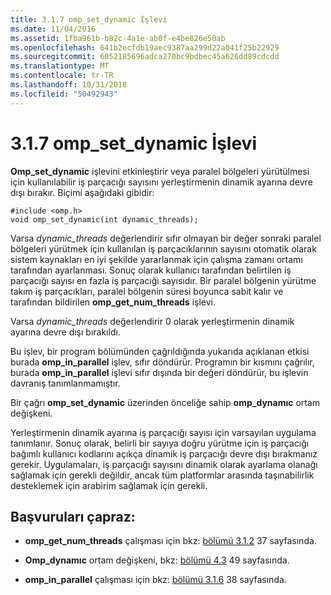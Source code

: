```yaml
---
title: 3.1.7 omp_set_dynamic İşlevi
ms.date: 11/04/2016
ms.assetid: 1fba961b-b82c-4a1e-ab0f-e4be826e50ab
ms.openlocfilehash: 641b2ecfdb19aec9387aa299d22a041f25b22929
ms.sourcegitcommit: 6052185696adca270bc9bdbec45a626dd89cdcdd
ms.translationtype: MT
ms.contentlocale: tr-TR
ms.lasthandoff: 10/31/2018
ms.locfileid: "50492943"
---
```

# <a name="317-ompsetdynamic-function"></a>3.1.7 omp_set_dynamic İşlevi

**Omp_set_dynamic** işlevini etkinleştirir veya paralel bölgeleri yürütülmesi için kullanılabilir iş parçacığı sayısını yerleştirmenin dinamik ayarına devre dışı bırakır. Biçimi aşağıdaki gibidir:

```
#include <omp.h>
void omp_set_dynamic(int dynamic_threads);
```

Varsa *dynamic_threads* değerlendirir sıfır olmayan bir değer sonraki paralel bölgeleri yürütmek için kullanılan iş parçacıklarının sayısını otomatik olarak sistem kaynakları en iyi şekilde yararlanmak için çalışma zamanı ortamı tarafından ayarlanması. Sonuç olarak kullanıcı tarafından belirtilen iş parçacığı sayısı en fazla iş parçacığı sayısıdır. Bir paralel bölgenin yürütme takım iş parçacıkları, paralel bölgenin süresi boyunca sabit kalır ve tarafından bildirilen **omp_get_num_threads** işlevi.

Varsa *dynamic_threads* değerlendirir 0 olarak yerleştirmenin dinamik ayarına devre dışı bırakıldı.

Bu işlev, bir program bölümünden çağrıldığında yukarıda açıklanan etkisi burada **omp_in_parallel** işlev, sıfır döndürür. Programın bir kısmını çağrılır, burada **omp_in_parallel** işlevi sıfır dışında bir değeri döndürür, bu işlevin davranış tanımlanmamıştır.

Bir çağrı **omp_set_dynamic** üzerinden önceliğe sahip **omp_dynamıc** ortam değişkeni.

Yerleştirmenin dinamik ayarına iş parçacığı sayısı için varsayılan uygulama tanımlanır. Sonuç olarak, belirli bir sayıya doğru yürütme için iş parçacığı bağımlı kullanıcı kodlarını açıkça dinamik iş parçacığı devre dışı bırakmanız gerekir. Uygulamaları, iş parçacığı sayısını dinamik olarak ayarlama olanağı sağlamak için gerekli değildir, ancak tüm platformlar arasında taşınabilirlik desteklemek için arabirim sağlamak için gerekli.

## <a name="cross-references"></a>Başvuruları çapraz:

- **omp_get_num_threads** çalışması için bkz: [bölümü 3.1.2](../../parallel/openmp/3-1-2-omp-get-num-threads-function.md) 37 sayfasında.

- **Omp_dynamıc** ortam değişkeni, bkz: [bölümü 4.3](../../parallel/openmp/4-3-omp-dynamic.md) 49 sayfasında.

- **omp_in_parallel** çalışması için bkz: [bölümü 3.1.6](../../parallel/openmp/3-1-6-omp-in-parallel-function.md) 38 sayfasında.